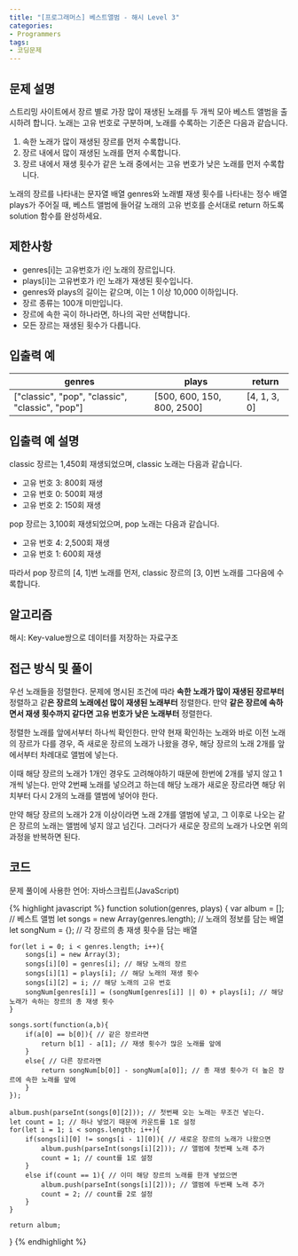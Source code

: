 ```yaml
---
title: "[프로그래머스] 베스트앨범 - 해시 Level 3"
categories:
- Programmers
tags:
- 코딩문제
---
```


## 문제 설명

스트리밍 사이트에서 장르 별로 가장 많이 재생된 노래를 두 개씩 모아 베스트 앨범을 출시하려 합니다. 노래는 고유 번호로 구분하며, 노래를 수록하는 기준은 다음과 같습니다.

1. 속한 노래가 많이 재생된 장르를 먼저 수록합니다.
2. 장르 내에서 많이 재생된 노래를 먼저 수록합니다.
3. 장르 내에서 재생 횟수가 같은 노래 중에서는 고유 번호가 낮은 노래를 먼저 수록합니다.

노래의 장르를 나타내는 문자열 배열 genres와 노래별 재생 횟수를 나타내는 정수 배열 plays가 주어질 때, 베스트 앨범에 들어갈 노래의 고유 번호를 순서대로 return 하도록 solution 함수를 완성하세요.

## 제한사항

* genres[i]는 고유번호가 i인 노래의 장르입니다.
* plays[i]는 고유번호가 i인 노래가 재생된 횟수입니다.
* genres와 plays의 길이는 같으며, 이는 1 이상 10,000 이하입니다.
* 장르 종류는 100개 미만입니다.
* 장르에 속한 곡이 하나라면, 하나의 곡만 선택합니다.
* 모든 장르는 재생된 횟수가 다릅니다.

## 입출력 예

| genres |	plays |	return |
| -------- | -------- | -------- |
| ["classic", "pop", "classic", "classic", "pop"] | [500, 600, 150, 800, 2500] | [4, 1, 3, 0] |

## 입출력 예 설명

classic 장르는 1,450회 재생되었으며, classic 노래는 다음과 같습니다.

* 고유 번호 3: 800회 재생
* 고유 번호 0: 500회 재생
* 고유 번호 2: 150회 재생

pop 장르는 3,100회 재생되었으며, pop 노래는 다음과 같습니다.

* 고유 번호 4: 2,500회 재생
* 고유 번호 1: 600회 재생

따라서 pop 장르의 [4, 1]번 노래를 먼저, classic 장르의 [3, 0]번 노래를 그다음에 수록합니다.

## 알고리즘

해시: Key-value쌍으로 데이터를 저장하는 자료구조

## 접근 방식 및 풀이

우선 노래들을 정렬한다. 문제에 명시된 조건에 따라 **속한 노래가 많이 재생된 장르부터** 정렬하고 같**은 장르의 노래에선 많이 재생된 노래부터** 정렬한다. 만약  **같은 장르에 속하면서 재생 횟수까지 같다면 고유 번호가 낮은 노래부터** 정렬한다.

정렬한 노래를 앞에서부터 하나씩 확인한다. 만약 현재 확인하는 노래와 바로 이전 노래의 장르가 다를 경우, 즉 새로운 장르의 노래가 나왔을 경우, 해당 장르의 노래 2개를 앞에서부터 차례대로 앨범에 넣는다.

이때 해당 장르의 노래가 1개인 경우도 고려해야하기 때문에 한번에 2개를 넣지 않고 1개씩 넣는다. 만약 2번째 노래를 넣으려고 하는데 해당 노래가 새로운 장르라면 해당 위치부터 다시 2개의 노래를 앨범에 넣어야 한다.

만약 해당 장르의 노래가 2개 이상이라면 노래 2개를 앨범에 넣고, 그 이후로 나오는 같은 장르의 노래는 앨범에 넣지 않고 넘긴다. 그러다가 새로운 장르의 노래가 나오면 위의 과정을 반복하면 된다.
## 코드

문제 풀이에 사용한 언어: 자바스크립트(JavaScript)

{% highlight javascript %}
function solution(genres, plays) {
    var album = []; // 베스트 앨범
    let songs = new Array(genres.length); // 노래의 정보를 담는 배열
    let songNum = {}; // 각 장르의 총 재생 횟수을 담는 배열
    
    for(let i = 0; i < genres.length; i++){
        songs[i] = new Array(3);
        songs[i][0] = genres[i]; // 해당 노래의 장르
        songs[i][1] = plays[i]; // 해당 노래의 재생 횟수
        songs[i][2] = i; // 해당 노래의 고유 번호
        songNum[genres[i]] = (songNum[genres[i]] || 0) + plays[i]; // 해당 노래가 속하는 장르의 총 재생 횟수
    }
    
    songs.sort(function(a,b){
        if(a[0] == b[0]){ // 같은 장르라면
            return b[1] - a[1]; // 재생 횟수가 많은 노래를 앞에
        }
        else{ // 다른 장르라면
            return songNum[b[0]] - songNum[a[0]]; // 총 재생 횟수가 더 높은 장르에 속한 노래를 앞에
        }
    });
    
    album.push(parseInt(songs[0][2])); // 첫번째 오는 노래는 무조건 넣는다.
    let count = 1; // 하나 넣었기 때문에 카운트를 1로 설정
    for(let i = 1; i < songs.length; i++){
        if(songs[i][0] != songs[i - 1][0]){ // 새로운 장르의 노래가 나왔으면
            album.push(parseInt(songs[i][2])); // 앨범에 첫번째 노래 추가
            count = 1; // count를 1로 설정
        }
        else if(count == 1){ // 이미 해당 장르의 노래를 한개 넣었으면
            album.push(parseInt(songs[i][2])); // 앨범에 두번째 노래 추가
            count = 2; // count를 2로 설정
        }
    }
    
    return album;
}
{% endhighlight %}
